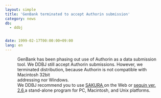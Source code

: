 ```yaml
---
layout: simple
title: 'GenBank terminated to accept Authorin submission'
category: news
db:
  - ddbj


date: 1999-02-17T00:00:00+09:00
lang: en
---
```


<dd>GenBank has been phasing out use of Authorin as a data submission tool. We DDBJ still accept Authorin submissions. However, we terminated distribution, because Authorin is not compatible with Macintosh 32bit<br>addressing nor Windows.<br>
<dd>We DDBJ recommend you to use <a href="http://sakura.ddbj.nig.ac.jp/" target="_blank">SAKURA </a>on the Web or <a href="/sequin/index.html">sequin ver. 2.6</a>,a stand-alone program for PC, Macintosh, and Unix platforms.</dd>
</dd>
